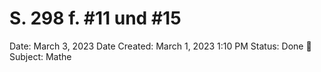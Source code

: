 # S. 298 f. #11 und #15

Date: March 3, 2023
Date Created: March 1, 2023 1:10 PM
Status: Done 🙌
Subject: Mathe
